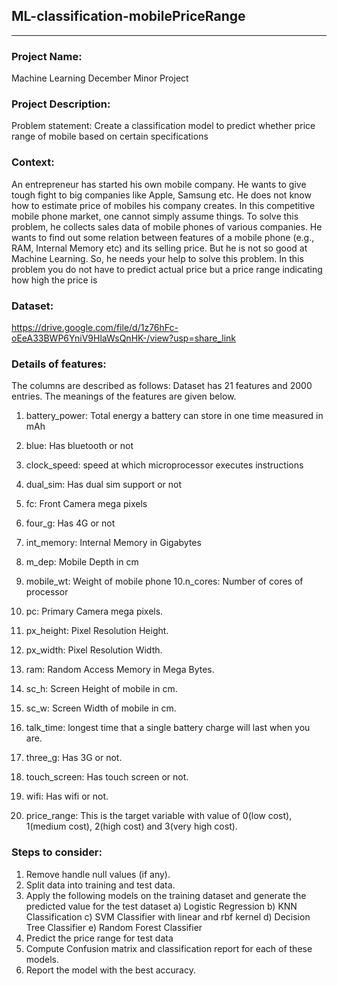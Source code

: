 ## ML-classification-mobilePriceRange
------------------------------------
### Project Name:
Machine Learning December Minor Project

### Project Description:
Problem statement: Create a classification model to predict whether price range of mobile based on certain specifications

### Context: 
An entrepreneur has started his own mobile company. He wants to give tough fight to big companies like Apple, Samsung etc. He does not know how to estimate price of mobiles his company creates. In this competitive mobile phone market, one cannot simply assume things. To solve this problem, he collects sales data of mobile phones of various companies. He wants to find out some relation between features of a mobile phone (e.g., RAM, Internal Memory etc) and its selling price. But he is not so good at Machine Learning. So, he needs your help to solve this problem. In this problem you do not have to predict actual price but a price range indicating how high the price is
### Dataset:
https://drive.google.com/file/d/1z76hFc-oEeA33BWP6YniV9HlaWsQnHK-/view?usp=share_link

### Details of features:
The columns are described as follows:
Dataset has 21 features and 2000 entries. The meanings of the features are given below.
  1. battery_power: Total energy a battery can store in one time measured in mAh
  2. blue: Has bluetooth or not
  3. clock_speed: speed at which microprocessor executes instructions
  4. dual_sim: Has dual sim support or not
  5. fc: Front Camera mega pixels
  6. four_g: Has 4G or not
  7. int_memory: Internal Memory in Gigabytes
  8. m_dep: Mobile Depth in cm
  9. mobile_wt: Weight of mobile phone
  10.n_cores: Number of cores of processor

  1. pc: Primary Camera mega pixels.
  2. px_height: Pixel Resolution Height.
  3. px_width: Pixel Resolution Width.
  4. ram: Random Access Memory in Mega Bytes.
  5. sc_h: Screen Height of mobile in cm.
  6. sc_w: Screen Width of mobile in cm.
  7. talk_time: longest time that a single battery charge will last when you are.
  8. three_g: Has 3G or not.
  9. touch_screen: Has touch screen or not.
  10. wifi: Has wifi or not.
  11. price_range: This is the target variable with value of 0(low cost), 1(medium cost), 2(high cost) and 3(very high cost).

### Steps to consider:
1. Remove handle null values (if any).
2. Split data into training and test data.
3. Apply the following models on the training dataset and generate the predicted value for the test dataset
  a) Logistic Regression
  b) KNN Classification
  c) SVM Classifier with linear and rbf kernel
  d) Decision Tree Classifier
  e) Random Forest Classifier
4. Predict the price range for test data
5. Compute Confusion matrix and classification report for each of these models.
6. Report the model with the best accuracy.
